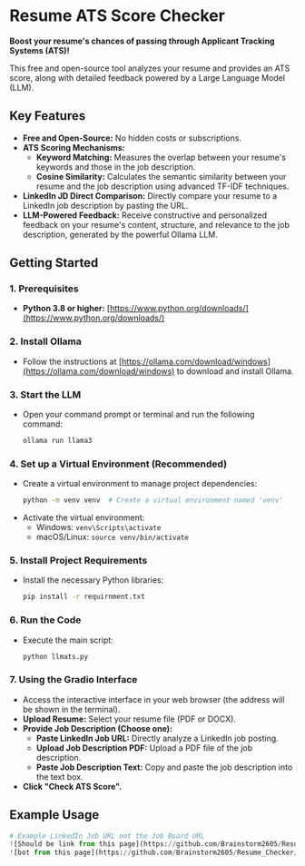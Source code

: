 # Resume ATS Score Checker

**Boost your resume's chances of passing through Applicant Tracking Systems (ATS)!**

This free and open-source tool analyzes your resume and provides an ATS score, along with detailed feedback powered by a Large Language Model (LLM).

## Key Features

- **Free and Open-Source:** No hidden costs or subscriptions.
- **ATS Scoring Mechanisms:**
    - **Keyword Matching:** Measures the overlap between your resume's keywords and those in the job description.
    - **Cosine Similarity:** Calculates the semantic similarity between your resume and the job description using advanced TF-IDF techniques. 
- **LinkedIn JD Direct Comparison:**  Directly compare your resume to a LinkedIn job description by pasting the URL.
- **LLM-Powered Feedback:**  Receive constructive and personalized feedback on your resume's content, structure, and relevance to the job description, generated by the powerful Ollama LLM.

## Getting Started

### 1. Prerequisites

   - **Python 3.8 or higher:** [https://www.python.org/downloads/](https://www.python.org/downloads/)

### 2. Install Ollama

   - Follow the instructions at [https://ollama.com/download/windows](https://ollama.com/download/windows) to download and install Ollama.

### 3. Start the LLM

   - Open your command prompt or terminal and run the following command:
     ```bash
     ollama run llama3
     ```

### 4. Set up a Virtual Environment (Recommended)

   - Create a virtual environment to manage project dependencies:
     ```bash
     python -m venv venv  # Create a virtual environment named 'venv'
     ```
   - Activate the virtual environment:
     - Windows: `venv\Scripts\activate`
     - macOS/Linux: `source venv/bin/activate`

### 5. Install Project Requirements

   - Install the necessary Python libraries:
     ```bash
     pip install -r requirnment.txt
     ```

### 6. Run the Code

   - Execute the main script:
     ```bash
     python llmats.py
     ```

### 7. Using the Gradio Interface

   - Access the interactive interface in your web browser (the address will be shown in the terminal). 
   - **Upload Resume:** Select your resume file (PDF or DOCX).
   - **Provide Job Description (Choose one):**
     - **Paste LinkedIn Job URL:**  Directly analyze a LinkedIn job posting.
     - **Upload Job Description PDF:** Upload a PDF file of the job description.
     - **Paste Job Description Text:**  Copy and paste the job description into the text box.
   - **Click "Check ATS Score".**

## Example Usage

```python
# Example LinkedIn Job URL not the Job Board URL 
![Should be link from this page](https://github.com/Brainstorm2605/Resume_Checker/blob/main/Screenshot%202024-05-18%20203518.png)
![bot from this page](https://github.com/Brainstorm2605/Resume_Checker/blob/main/Screenshot%202024-05-18%20203552.png)

